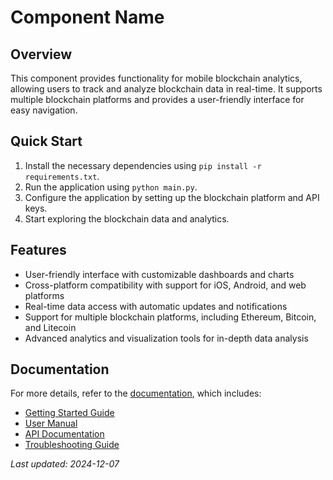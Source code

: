 # Component Name

## Overview

This component provides functionality for mobile blockchain analytics, allowing users to track and analyze blockchain data in real-time. It supports multiple blockchain platforms and provides a user-friendly interface for easy navigation.

## Quick Start

1. Install the necessary dependencies using `pip install -r requirements.txt`.
2. Run the application using `python main.py`.
3. Configure the application by setting up the blockchain platform and API keys.
4. Start exploring the blockchain data and analytics.

## Features

- User-friendly interface with customizable dashboards and charts
- Cross-platform compatibility with support for iOS, Android, and web platforms
- Real-time data access with automatic updates and notifications
- Support for multiple blockchain platforms, including Ethereum, Bitcoin, and Litecoin
- Advanced analytics and visualization tools for in-depth data analysis

## Documentation

For more details, refer to the [documentation](https://docs.example.com), which includes:

- [Getting Started Guide](https://docs.example.com/getting-started)
- [User Manual](https://docs.example.com/user-manual)
- [API Documentation](https://docs.example.com/api-documentation)
- [Troubleshooting Guide](https://docs.example.com/troubleshooting)

*Last updated: 2024-12-07*

